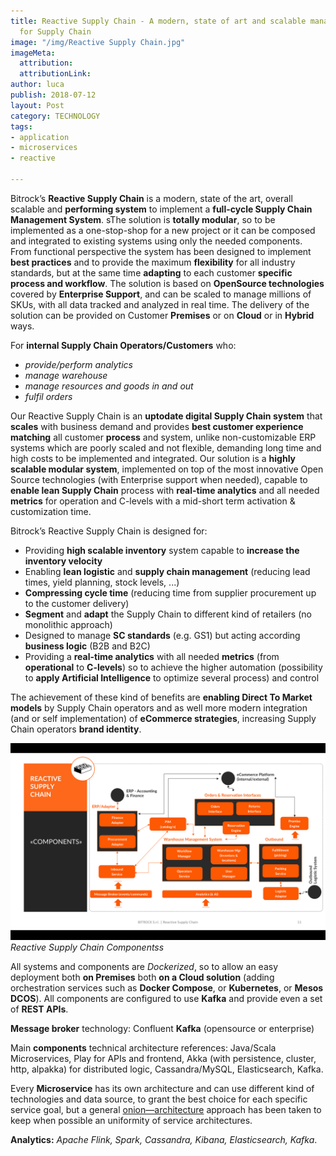 ```yaml
---
title: Reactive Supply Chain - A modern, state of art and scalable managing system
  for Supply Chain
image: "/img/Reactive Supply Chain.jpg"
imageMeta:
  attribution: 
  attributionLink: 
author: luca
publish: 2018-07-12
layout: Post
category: TECHNOLOGY
tags:
- application
- microservices
- reactive

---
```

Bitrock’s **Reactive Supply Chain** is a modern, state of the art, overall scalable and **performing system** to implement a **full-cycle Supply Chain Management System**. <!-- more --> sThe solution is **totally modular**, so to be implemented as a one-stop-shop for a new project or it can be composed and integrated to existing systems using only the needed components. From functional perspective the system has been designed to implement **best practices** and to provide the maximum **flexibility** for all industry standards, but at the same time **adapting** to each customer **specific process and workflow**. The solution is based on **OpenSource technologies** covered by **Enterprise Support**, and can be scaled to manage millions of SKUs, with all data tracked and analyzed in real time. The delivery of the solution can be provided on Customer **Premises** or on **Cloud** or in **Hybrid** ways.

For **internal Supply Chain Operators/Customers** who:

* *provide/perform analytics*
* *manage warehouse* 
* *manage resources and goods in and out* 
* *fulfil orders*

Our Reactive Supply Chain is an **uptodate digital Supply Chain system** that **scales** with business demand and provides **best customer experience matching** all customer **process** and system, unlike non-customizable ERP systems which are poorly scaled and not flexible, demanding long time and high costs to be implemented and integrated. Our solution is a **highly scalable modular system**, implemented on top of the most innovative Open Source technologies (with Enterprise support when needed), capable to **enable lean Supply Chain** process with **real-time analytics** and all needed **metrics** for operation and C-levels with a mid-short term activation & customization time.

Bitrock’s Reactive Supply Chain is designed for:

* Providing **high scalable inventory** system capable to **increase the inventory velocity**
* Enabling **lean logistic** and **supply chain management** (reducing lead times, yield planning, stock levels, ...)
* **Compressing cycle time** (reducing time from supplier procurement up to the customer delivery)
* **Segment** and **adapt** the Supply Chain to different kind of retailers (no monolithic approach)
* Designed to manage **SC standards** (e.g. GS1) but acting according **business logic** (B2B and B2C)
* Providing a **real-time analytics** with all needed **metrics** (from **operational** to **C-levels**) so to achieve the higher automation (possibility to **apply Artificial Intelligence** to optimize several process) and control

The achievement of these kind of benefits are **enabling Direct To Market models** by Supply Chain operators and as well more modern integration (and or self implementation) of **eCommerce strategies**, increasing Supply Chain operators **brand identity**. 

![/img/posts/reactive-supply-chain.png](/img/posts/reactive-supply-chain.png)*Reactive Supply Chain Componentss*

All systems and components are *Dockerized*, so to allow an easy deployment both **on Premises** both **on a Cloud solution** (adding orchestration services such as **Docker Compose**, or **Kubernetes**, or **Mesos DCOS**). All components are configured to use **Kafka** and provide even a set of **REST APIs**.

**Message broker** technology: Confluent **Kafka** (opensource or enterprise)

Main **components** technical architecture references: Java/Scala Microservices, Play for APIs and frontend, Akka (with persistence, cluster, http, alpakka) for distributed logic, Cassandra/MySQL, Elasticsearch, Kafka.

Every **Microservice** has its own architecture and can use different kind of technologies and data source, to grant the best choice for each specific service goal, but a general [onion—architecture](http://jeffreypalermo.com/blog/the-onion-architecture-part-1/) approach has been taken to keep when possible an uniformity of service architectures.

**Analytics:** *Apache Flink, Spark, Cassandra, Kibana, Elasticsearch, Kafka*.
